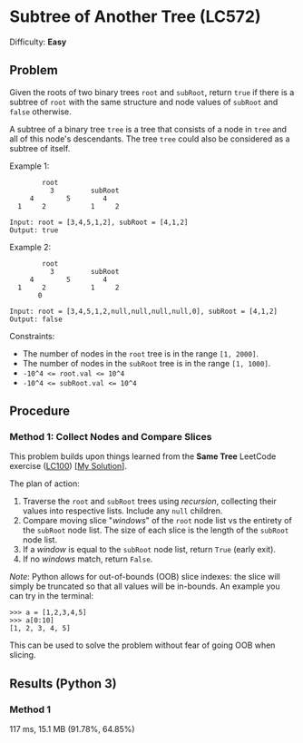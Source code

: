 # Subtree of Another Tree (LC572)
Difficulty: **Easy**

## Problem
Given the roots of two binary trees `root` and `subRoot`, return `true` if there is a subtree of `root` with the same structure and node values of `subRoot` and `false` otherwise.

A subtree of a binary tree `tree` is a tree that consists of a node in `tree` and all of this node's descendants. The tree `tree` could also be considered as a subtree of itself.

Example 1:
```
        root
          3         subRoot
     4        5        4
  1     2           1     2
    
Input: root = [3,4,5,1,2], subRoot = [4,1,2]
Output: true
```

Example 2:
```
        root
          3         subRoot
     4        5        4
  1     2           1     2
       0 

Input: root = [3,4,5,1,2,null,null,null,null,0], subRoot = [4,1,2]
Output: false
```

Constraints:
- The number of nodes in the `root` tree is in the range `[1, 2000]`.
- The number of nodes in the `subRoot` tree is in the range `[1, 1000]`.
- `-10^4 <= root.val <= 10^4`
- `-10^4 <= subRoot.val <= 10^4`

## Procedure

### Method 1: Collect Nodes and Compare Slices

This problem builds upon things learned from the **Same Tree** LeetCode exercise ([LC100](https://leetcode.com/problems/same-tree)) [[My Solution](https://github.com/ArchTangent-study/leetcode/tree/main/trees/same_tree)].

The plan of action:
1. Traverse the `root` and `subRoot` trees using *recursion*, collecting their values into respective lists.  Include any `null` children.
2. Compare moving slice "*windows*" of the `root` node list vs the entirety of the `subRoot` node list. The size of each slice is the length of the `subRoot` node list.
3. If a *window* is equal to the `subRoot` node list, return `True` (early exit).  
4. If no *windows* match, return `False`.

*Note*:  Python allows for out-of-bounds (OOB) slice indexes:  the slice will simply be truncated so that all values will be in-bounds.  An example you can try in the terminal:
```
>>> a = [1,2,3,4,5]
>>> a[0:10]
[1, 2, 3, 4, 5]
```
This can be used to solve the problem without fear of going OOB when slicing.

## Results (Python 3)

### Method 1
117 ms, 15.1 MB (91.78%, 64.85%)
